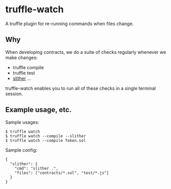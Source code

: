 # truffle-watch

A truffle plugin for re-running commands when files change.

## Why

When developing contracts, we do a suite of checks regularly whenever we make changes:
- truffle compile
- truffle test
- [slither](https://github.com/crytic/slither)
...

truffle-watch enables you to run all of these checks in a single terminal session.

## Example usage, etc.

Sample usages:

```
$ truffle watch
$ truffle watch --compile --slither
$ truffle watch --compile Token.sol
```

Sample config:

```
{
  "slither": {
    "cmd": "slither .",
    "files": ["contracts/*.sol", "test/*.js"]
  }
}
```
